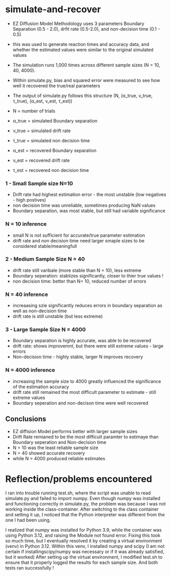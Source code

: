 # simulate-and-recover
- EZ Diffusion Model Methodology uses 3 parameters Boundary Separation (0.5 - 2.0), drfit rate (0.5-2.0), and non-decision time (0.1 - 0.5)

- this was used to generate reaction times and accuracy data, and whether the estimated values were similar to the original simulated values 

- The simulation runs 1,000 times across different sample sizes (N = 10, 40, 4000).
- Within simulate.py, bias and squared error were measured to see how well it recovered the true/real parameters 

- The output of simulate.py follows this structure (N, (α_true, ν_true, τ_true), (α_est, ν_est, τ_est))
-  N = number of trials 
-  α_true = simulated Boundary separation
-  ν_true = simulated drift rate 
-  τ_true = simulated non decision time 

- α_est = recovered Boundary separation
- ν_est = recovered drift rate 
- τ_est = recovered non decision time 

### 1 - Small Sample size N=10
- Drift rate had highest estimation error - the most unstable (low negatives - high postives)
- non decision time was unreliable, sometimes producing NaN values
- Boundary separation, was most stable, but still had variable significance
### N = 10 inference 
- small N is not sufficient for accurate/true parameter estimation
- drift rate and non decision time need larger smaple sizes to be considered stable/meaningfull

### 2 - Medium Sample Size N = 40 
- drift rate still varibale (more stable than N = 10), less extreme
- Boundary seperation: stablizes significantly, closer to thier true values !
- non decision time: better than N= 10, reduced number of errors

### N = 40 inference 
- increaasing szie significantly reduces errors in boundary separation as well as non-decision time
- drift rate is still unstable (but less extreme)

### 3 - Large Sample Size N = 4000
- Boundary separation is highly accurate, was able to be recovered
- drift rate: shows improvemnt, but there were still extreme values - large errors
- Non-decision time - highly stable, larger N improves recovery

### N = 4000 inference 
- increasing the sample size to 4000 greatly influenced the significance of the estimation accuracy
- drift rate still remained the most difficult parameter to estimate - still extreme values
- Boundary seperation and non-decison time were well recovered

## Conclusions 
- EZ diffision Model performs better with larger sample sizes
- Drift Rate remianed to be the most difficult paramter to estimaye than Boundary seperation and Non-decision time
- N = 10 was the least reliable sample size
- N = 40 showed accurate recovery
- while N = 4000 produced reliable estimates

# Reflection/problems encountered 

I ran into trouble  running test.sh, where the script was unable to read simulate.py
and failed to import numpy. Even though numpy was installed and functioning correctly in simulate.py, the
problem was because I was not working inside the class-container. After switching to the 
class container and setting it up, I noticed that the Python interpreter was different from the one I 
had been using.

I realized that numpy was installed for Python 3.9, while the container was using Python 3.12, 
and raising the Module not found error. Fixing this took so much time, but I eventually resolved 
it by creating a virtual environment (venv) in Python 3.12. Within this venv, I installed 
numpy and scipy (I am not certain if installingscipy/numpy was necessary or if it was already satisfied, but it worked) 
After setting up the virtual environment, I modified test.sh to ensure that it properly logged the 
results for each sample size. And both tests ran successfully ! 
